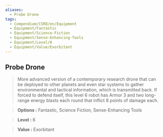 ```yaml
---
aliases:
  - Probe Drone
tags:
  - Compendium/CSRD/en/Equipment
  - Equipment/Fantastic
  - Equipment/Science-Fiction
  - Equipment/Sense-Enhancing-Tools
  - Equipment/Level/6
  - Equipment/Value/Exorbitant
---
```

  
    
## Probe Drone    
    
>More advanced version of a contemporary research drone that can be deployed to other planets and even star systems to gather environmental and tactical information, which is transmitted back. If forced to defend itself, this level 6 robot has Armor 3 and two long-range energy blasts each round that inflict 8 points of damage each.    
> **Options :** Fantastic, Science Fiction, Sense-Enhancing Tools    
> **Level :** 6    
> **Value :** Exorbitant